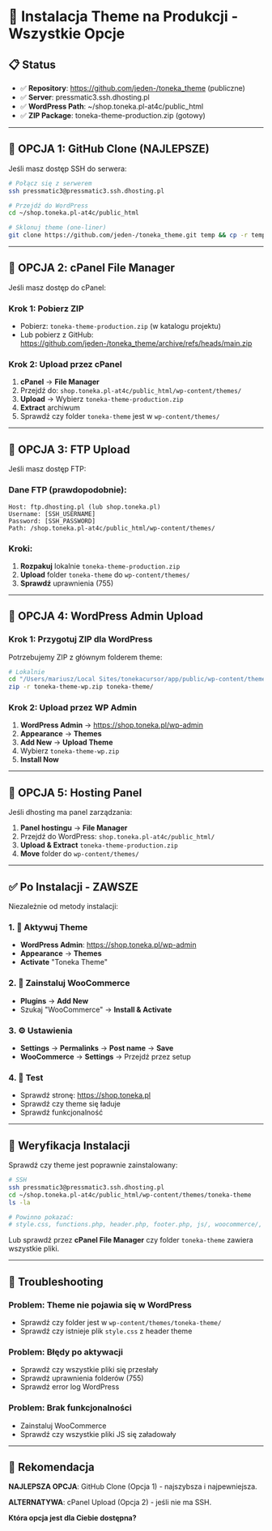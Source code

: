 # 🚀 Instalacja Theme na Produkcji - Wszystkie Opcje

## 📋 Status
- ✅ **Repository**: https://github.com/jeden-/toneka_theme (publiczne)
- ✅ **Server**: pressmatic3.ssh.dhosting.pl
- ✅ **WordPress Path**: ~/shop.toneka.pl-at4c/public_html
- ✅ **ZIP Package**: toneka-theme-production.zip (gotowy)

---

## 🎯 OPCJA 1: GitHub Clone (NAJLEPSZE)

Jeśli masz dostęp SSH do serwera:

```bash
# Połącz się z serwerem
ssh pressmatic3@pressmatic3.ssh.dhosting.pl

# Przejdź do WordPress
cd ~/shop.toneka.pl-at4c/public_html

# Sklonuj theme (one-liner)
git clone https://github.com/jeden-/toneka_theme.git temp && cp -r temp/app/public/wp-content/themes/toneka-theme wp-content/themes/ && chmod -R 755 wp-content/themes/toneka-theme/ && rm -rf temp && echo "✅ Theme zainstalowany!"
```

---

## 🎯 OPCJA 2: cPanel File Manager

Jeśli masz dostęp do cPanel:

### Krok 1: Pobierz ZIP
- Pobierz: `toneka-theme-production.zip` (w katalogu projektu)
- Lub pobierz z GitHub: https://github.com/jeden-/toneka_theme/archive/refs/heads/main.zip

### Krok 2: Upload przez cPanel
1. **cPanel** → **File Manager**
2. Przejdź do: `shop.toneka.pl-at4c/public_html/wp-content/themes/`
3. **Upload** → Wybierz `toneka-theme-production.zip`
4. **Extract** archiwum
5. Sprawdź czy folder `toneka-theme` jest w `wp-content/themes/`

---

## 🎯 OPCJA 3: FTP Upload

Jeśli masz dostęp FTP:

### Dane FTP (prawdopodobnie):
```
Host: ftp.dhosting.pl (lub shop.toneka.pl)
Username: [SSH_USERNAME]
Password: [SSH_PASSWORD]
Path: /shop.toneka.pl-at4c/public_html/wp-content/themes/
```

### Kroki:
1. **Rozpakuj** lokalnie `toneka-theme-production.zip`
2. **Upload** folder `toneka-theme` do `wp-content/themes/`
3. **Sprawdź** uprawnienia (755)

---

## 🎯 OPCJA 4: WordPress Admin Upload

### Krok 1: Przygotuj ZIP dla WordPress
Potrzebujemy ZIP z głównym folderem theme:

```bash
# Lokalnie
cd "/Users/mariusz/Local Sites/tonekacursor/app/public/wp-content/themes"
zip -r toneka-theme-wp.zip toneka-theme/
```

### Krok 2: Upload przez WP Admin
1. **WordPress Admin** → https://shop.toneka.pl/wp-admin
2. **Appearance** → **Themes**
3. **Add New** → **Upload Theme**
4. Wybierz `toneka-theme-wp.zip`
5. **Install Now**

---

## 🎯 OPCJA 5: Hosting Panel

Jeśli dhosting ma panel zarządzania:

1. **Panel hostingu** → **File Manager**
2. Przejdź do WordPress: `shop.toneka.pl-at4c/public_html/`
3. **Upload & Extract** `toneka-theme-production.zip`
4. **Move** folder do `wp-content/themes/`

---

## ✅ Po Instalacji - ZAWSZE

Niezależnie od metody instalacji:

### 1. 🎨 Aktywuj Theme
- **WordPress Admin**: https://shop.toneka.pl/wp-admin
- **Appearance** → **Themes**
- **Activate** "Toneka Theme"

### 2. 🛒 Zainstaluj WooCommerce
- **Plugins** → **Add New**
- Szukaj "WooCommerce" → **Install & Activate**

### 3. ⚙️ Ustawienia
- **Settings** → **Permalinks** → **Post name** → **Save**
- **WooCommerce** → **Settings** → Przejdź przez setup

### 4. 🧪 Test
- Sprawdź stronę: https://shop.toneka.pl
- Sprawdź czy theme się ładuje
- Sprawdź funkcjonalność

---

## 🔧 Weryfikacja Instalacji

Sprawdź czy theme jest poprawnie zainstalowany:

```bash
# SSH
ssh pressmatic3@pressmatic3.ssh.dhosting.pl
cd ~/shop.toneka.pl-at4c/public_html/wp-content/themes/toneka-theme
ls -la

# Powinno pokazać:
# style.css, functions.php, header.php, footer.php, js/, woocommerce/, etc.
```

Lub sprawdź przez **cPanel File Manager** czy folder `toneka-theme` zawiera wszystkie pliki.

---

## 🚨 Troubleshooting

### Problem: Theme nie pojawia się w WordPress
- Sprawdź czy folder jest w `wp-content/themes/toneka-theme/`
- Sprawdź czy istnieje plik `style.css` z header theme

### Problem: Błędy po aktywacji
- Sprawdź czy wszystkie pliki się przesłały
- Sprawdź uprawnienia folderów (755)
- Sprawdź error log WordPress

### Problem: Brak funkcjonalności
- Zainstaluj WooCommerce
- Sprawdź czy wszystkie pliki JS się załadowały

---

## 🎯 Rekomendacja

**NAJLEPSZA OPCJA**: GitHub Clone (Opcja 1) - najszybsza i najpewniejsza.

**ALTERNATYWA**: cPanel Upload (Opcja 2) - jeśli nie ma SSH.

**Która opcja jest dla Ciebie dostępna?**
